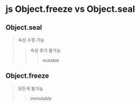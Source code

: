 # js Object.freeze vs Object.seal

## Object.seal

> 속성 수정 가능
>
> > 속성 추가 불가능
> >
> > > mutable

## Object.freeze

> 모든게 불가능
>
> > immutable
